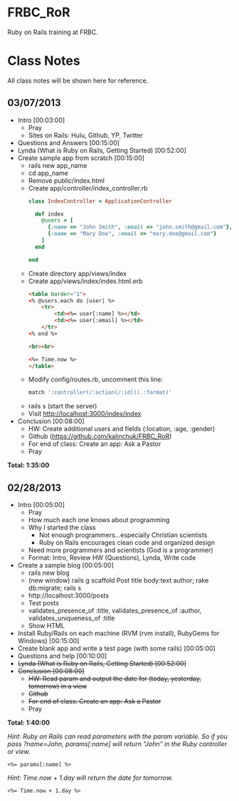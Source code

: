 FRBC_RoR
========

Ruby on Rails training at FRBC.

# Class Notes

All class notes will be shown here for reference.

## 03/07/2013

* Intro [00:03:00]
	* Pray
	* Sites on Rails: Hulu, Github, YP, Twitter
* Questions and Answers [00:15:00]
* Lynda (What is Ruby on Rails, Getting Started) [00:52:00]
* Create sample app from scratch [00:15:00]
	* rails new app_name
	* cd app_name
	* Remove public/index.html
	* Create app/controller/index_controller.rb
		```ruby
		class IndexController < ApplicationController

		  def index
		    @users = [
		      {:name => "John Smith", :email => "john.smith@gmail.com"},
		      {:name => "Mary Doe", :email => "mary.doe@gmail.com"}
		    ]
		  end

		end
		```
	* Create directory app/views/index
	* Create app/views/index/index.html.erb
		```html
		<table border="1">
		<% @users.each do |user| %>
			<tr>
				<td><%= user[:name] %></td>
				<td><%= user[:email] %></td>
			</tr>
		<% end %>
		
		<br><br>
		
		<%= Time.now %>
		</table>
		```
	* Modify config/routes.rb, uncomment this line:
		```ruby
		match ':controller(/:action(/:id))(.:format)'
		```
	* rails s (start the server)
	* Visit [http://localhost:3000/index/index](http://localhost:3000/index/index)
* Conclusion [00:08:00]
	* HW: Create additional users and fields (:location, :age, :gender)
	* Github (https://github.com/kalinchuk/FRBC_RoR)
	* For end of class: Create an app: Ask a Pastor
	* Pray
	
__Total: 1:35:00__
	

## 02/28/2013

* Intro [00:05:00]
	* Pray
	* How much each one knows about programming
	* Why I started the class
		* Not enough programmers...especially Christian scientists
		* Ruby on Rails encourages clean code and organized design
	* Need more programmers and scientists (God is a programmer)
	* Format: Intro, Review HW (Questions), Lynda, Write code
* Create a sample blog [00:05:00]
	* rails new blog
	* (new window) rails g scaffold Post title body:text author; rake db:migrate; rails s
	* http://localhost:3000/posts
	* Test posts
	* validates\_presence\_of :title, validates\_presence\_of :author, validates\_uniqueness\_of :title
	* Show HTML
* Install Ruby/Rails on each machine (RVM (rvm install), RubyGems for Windows) [00:15:00]
* Create blank app and write a test page (with some rails) [00:05:00]
* Questions and help [00:10:00]
* ~~Lynda (What is Ruby on Rails, Getting Started) [00:52:00]~~
* ~~Conclusion [00:08:00]~~
	* ~~HW: Read param and output the date for (today, yesterday, tomorrow) in a view~~
	* ~~Github~~
	* ~~For end of class: Create an app: Ask a Pastor~~
	* Pray

__Total: 1:40:00__

_Hint: Ruby on Rails can read parameters with the param variable. So if you pass ?name=John, params[:name] will return "John" in the Ruby controller or view._

    <%= params[:name] %>

_Hint: Time.now + 1.day will return the date for tomorrow._

    <%= Time.now + 1.day %>